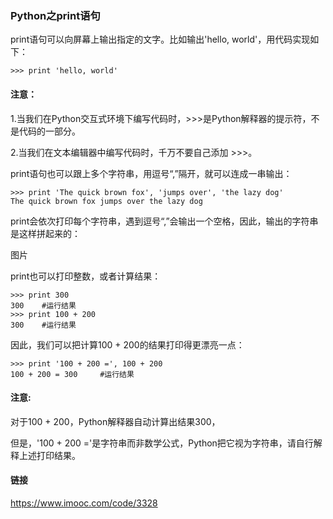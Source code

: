 
### Python之print语句

print语句可以向屏幕上输出指定的文字。比如输出'hello, world'，用代码实现如下：


```
>>> print 'hello, world'

```

#### 注意：


1.当我们在Python交互式环境下编写代码时，>>>是Python解释器的提示符，不是代码的一部分。

2.当我们在文本编辑器中编写代码时，千万不要自己添加 >>>。

print语句也可以跟上多个字符串，用逗号“,”隔开，就可以连成一串输出：

```
>>> print 'The quick brown fox', 'jumps over', 'the lazy dog'
The quick brown fox jumps over the lazy dog

```

print会依次打印每个字符串，遇到逗号“,”会输出一个空格，因此，输出的字符串是这样拼起来的：

图片

print也可以打印整数，或者计算结果：

```
>>> print 300
300    #运行结果
>>> print 100 + 200
300    #运行结果

```

因此，我们可以把计算100 + 200的结果打印得更漂亮一点：


```
>>> print '100 + 200 =', 100 + 200
100 + 200 = 300     #运行结果

```

#### 注意:

对于100 + 200，Python解释器自动计算出结果300，

但是，'100 + 200 ='是字符串而非数学公式，Python把它视为字符串，请自行解释上述打印结果。

#### 链接

https://www.imooc.com/code/3328


